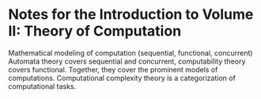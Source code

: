 # Notes for the Introduction to Volume II: Theory of Computation

Mathematical modeling of computation (sequential, functional, concurrent)
Automata theory covers sequential and concurrent, computability theory covers functional. Together, they cover the prominent models of computations.
Computational complexity theory is a categorization of computational tasks.

